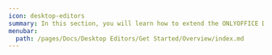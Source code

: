 ```yaml
---
icon: desktop-editors
summary: In this section, you will learn how to extend the ONLYOFFICE Desktop Editors functionality by setting up, customizing and integrating them with the document management systems.
menubar:
  path: /pages/Docs/Desktop Editors/Get Started/Overview/index.md
---
```

